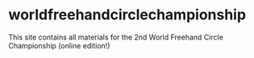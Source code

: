 # worldfreehandcirclechampionship
This site contains all materials for the 2nd World Freehand Circle Championship (online edition!)

